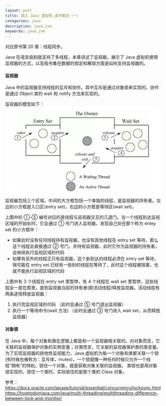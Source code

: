 ```yaml
---
layout: post
title: 深入 Java 虚拟机-读书笔记（一）
categories: java
description: java,jvm
keywords: java,jvm
---
```

对应原书第 20 章：线程同步。

Java 在语言级别就支持了多线程，本章讲述了监视器，展示了 Java 虚拟机使用监视器的方式，以及指令集在数据的锁定和解锁方面是如何支持监视器的。

#### 监视器
Java 中的监视器支持线程的互斥和协作。其中互斥是通过对象锁来实现的，协作是通过 Object 类的 wait 和 notify 方法来实现的。

监视器的模型如下：
![Java 监视器模型](/images/java/jvm-monitor-1.png)
监视器包括三个区域，中间的大方框包括一个单独的线程，是监视器的持有者。左边的小方框是入口区(entry set)，右边的小方框是等待区(wait set)。

上图中的 ①-⑤ 编号对应的是线程与监视器交互的几道门。当一个线程到达监视区域的开始处时，它会通过 ① 号门进入监视器，发现自己处在那个称为 entey set 的小方框中：
  * 如果此时没有任何线程持有监视器，也没有其他线程在 entry set 等待，那么这个线程会直接通过 ② 号门，并持有监视器，此时它作为监视器的持有者，会继续执行监视区域的代码
  * 如果有另外的线程正只有监视器，这个新到达的线程必须在 entry set 等待，很可能在 entry set 已经有一些别的线程在等待了，此时这个线程被阻塞，也就不能执行监视区域的代码

  上图中有 3 个线程在 entry set 里暂停，有 4 个线程在 wait set 里暂停，这些线程会一直在那里，直到监视器当前的持有者(即活动线程)释放监视器。活动线程有两条途径释放监视器：
  1. 执行完监视区域的代码 （此时会通过 ⑤ 号门退出监视器）
  2. 执行一个等待命令(wait 方法) （此时会通过 ③ 号门进入 wait set，从而释放监视器）



#### 对象锁
在 Java 中，每个对象和类在逻辑上都是和一个监视器相关联的。对对象而言，它关联的监视器保护对象的实例变量；对类而言，它关联的监视器保护类的类变量。
为了实现监视器的排他性监视能力，Java 虚拟机为每一个对象和类都关联一个锁(有时候也被称为：互斥体，mutex)，一个锁就像一种任何时候只允许一个线程“拥有”的特权。锁住一个对象，就是获取对象关联的监视器。
类锁也是用对象锁实现的，锁住一个类时，实际锁住的是那个类的 Class 对象。


参考：
https://docs.oracle.com/javase/tutorial/essential/concurrency/locksync.html
https://howtodoinjava.com/java/multi-threading/multithreading-difference-between-lock-and-monitor/
